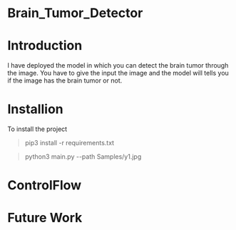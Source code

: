 # Brain_Tumor_Detector

# Introduction
I have deployed the model in which you can detect the brain tumor through the image. You have to give the input the image and the model will tells you if the image has the brain tumor or not.

# Installion

To install the project 

> pip3 install -r requirements.txt 

> python3 main.py --path Samples/y1.jpg

# ControlFlow

# Future Work
